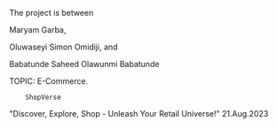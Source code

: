 The project is between

Maryam Garba,

Oluwaseyi Simon Omidiji, and 

Babatunde Saheed Olawunmi Babatunde

TOPIC: E-Commerce.

		ShopVerse
"Discover, Explore, Shop - Unleash Your Retail Universe!"
21.Aug.2023
 

